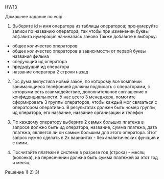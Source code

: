 HW13

Домашнее задание по voip:
1. Выберите id и имя оператора из таблицы операторов; пронумеруйте записи по названию оператора, так чтобы при изменении буквы алфавита нумерация начиналась заново
Также добавьте в выборку:
- общее количество операторов
- общее количество операторов в зависимости от первой буквы названия фильма
- следующий ид оператора
- предыдущий ид оператора
- название оператора 2 строки назад

2. Гос дума выпустила новый закон, по которому все компании занимающиеся телефонией должны подписать с операторами, с которыми есть взаимодействие, дополнительное соглашение о конфиденциальности.
У нас всего 3 менеджера, помогите сформировать 3 группы операторов, чтобы каждый мог связаться с оператором оперативно.
В результатах должен быть номер группы, ид оператора, его название, название организации и телефон

3. По каждому оператору выберите 2 самых больших платежа
в запросе должно быть ид оператора, название, сумма платежа, дата платежа, является ли он самым большим для этого оператора.
Этот запрос нужно сделать в 2х вариантах - без аналитических функций и с ними.

4. Посчитайте платежи в системе в разрезе год (строка) - месяц (колонка), на пересечении должна быть сумма платежей за этот год и месяц.


Решение
1)
2)
3)

 

